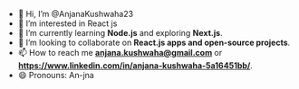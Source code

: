 - 👋 Hi, I’m @AnjanaKushwaha23
- 👀 I’m interested in React js
- 🌱 I’m currently learning **Node.js** and exploring **Next.js**.
- 💞️ I’m looking to collaborate on **React.js apps and open-source projects**.
- 📫 How to reach me **anjana.kushwaha@gmail.com** or **https://www.linkedin.com/in/anjana-kushwaha-5a16451bb/**.
- 😄 Pronouns: An-jna

<!---
AnjanaKushwaha23/AnjanaKushwaha23 is a ✨ special ✨ repository because its `README.md` (this file) appears on your GitHub profile.
You can click the Preview link to take a look at your changes.
--->
